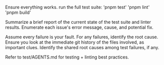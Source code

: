 Ensure everything works. run the full test suite: 
'pnpm test'
'pnpm lint'
'pnpm build'

Summarize a brief report of the current state of the test suite and linter results. Enumerate each issue's error message, cause, and potential fix.

Assume every failure is your fault. For any failures, identify the root cause. Ensure you look at the immediate git history of the files involved, as important clues. Identify the shared root causes among test failures, if any.

Refer to test/AGENTS.md for testing + linting best practices.